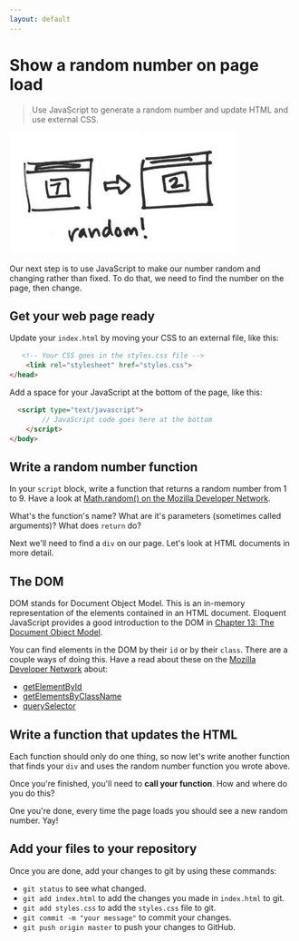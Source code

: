 ```yaml
---
layout: default
---
```


<h1 data-task-number="2">Show a random number on page load</h1>

> Use JavaScript to generate a random number and update HTML and use external CSS.

![](./img/2.jpg)

Our next step is to use JavaScript to make our number random and changing rather than fixed. To do that, we need to find the number on the page, then change.

## Get your web page ready

Update your `index.html` by moving your CSS to an external file, like this:

```html
   <!-- Your CSS goes in the styles.css file -->
	<link rel="stylesheet" href="styles.css">
</head>
```

Add a space for your JavaScript at the bottom of the page, like this:

```html
  <script type="text/javascript">
		// JavaScript code goes here at the bottom
	</script>
</body>
```

## Write a random number function

In your `script` block, write a function that returns a random number from 1 to 9. Have a look at [Math.random() on the Mozilla Developer Network](https://developer.mozilla.org/en-US/docs/Web/JavaScript/Reference/Global_Objects/Math/random).

What's the function's name? What are it's parameters (sometimes called arguments)? What does `return` do?

Next we'll need to find a `div` on our page. Let's look at HTML documents in more detail.

## The DOM

DOM stands for Document Object Model. This is an in-memory representation of the elements contained in an HTML document. Eloquent JavaScript provides a good introduction to the DOM in [Chapter 13: The Document Object Model](http://eloquentjavascript.net/13_dom.html).

You can find elements in the DOM by their `id` or by their `class`. There are a couple ways of doing this. Have a read about these on the [Mozilla Developer Network](https://developer.mozilla.org/en-US/) about:

* [getElementById](https://developer.mozilla.org/en-US/docs/Web/API/Document/getElementById)
* [getElementsByClassName](https://developer.mozilla.org/en-US/docs/Web/API/Document/getElementsByClassName)
* [querySelector](https://developer.mozilla.org/en-US/docs/Web/API/Document/querySelector)

## Write a function that updates the HTML

Each function should only do one thing, so now let's write another function that finds your `div` and uses the random number function you wrote above.

Once you're finished, you'll need to **call your function**. How and where do you do this?

One you're done, every time the page loads you should see a new random number. Yay!

## Add your files to your repository

Once you are done, add your changes to git by using these commands:

* `git status` to see what changed.
* `git add index.html` to add the changes you made in `index.html` to git.
* `git add styles.css` to add the `styles.css` file to git.
* `git commit -m "your message"` to commit your changes.
* `git push origin master` to push your changes to GitHub.
